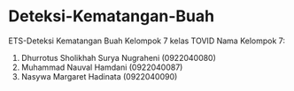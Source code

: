# Deteksi-Kematangan-Buah
ETS-Deteksi Kematangan Buah Kelompok 7
kelas TOVID
Nama Kelompok 7:
1. Dhurrotus Sholikhah Surya Nugraheni (0922040080)
2. Muhammad Nauval Hamdani (0922040087)
3. Nasywa Margaret Hadinata (0922040090)
